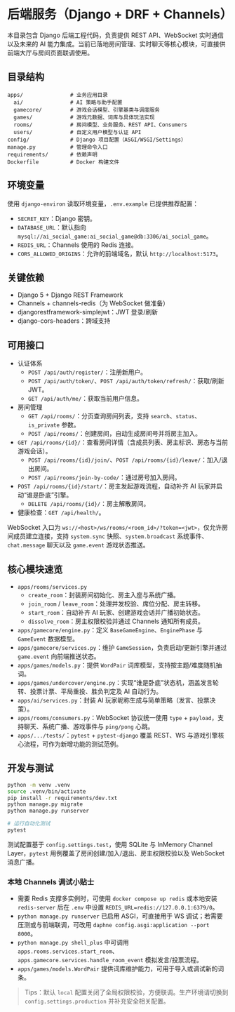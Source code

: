 # 后端服务（Django + DRF + Channels）

本目录包含 Django 后端工程代码，负责提供 REST API、WebSocket 实时通信以及未来的 AI 能力集成。当前已落地房间管理、实时聊天等核心模块，可直接供前端大厅与房间页面联调使用。

## 目录结构

```text
apps/               # 业务应用目录
  ai/               # AI 策略与助手配置
  gamecore/         # 游戏会话模型、引擎基类与调度服务
  games/            # 游戏元数据、词库与具体玩法实现
  rooms/            # 房间模型、业务服务、REST API、Consumers
  users/            # 自定义用户模型与认证 API
config/             # Django 项目配置（ASGI/WSGI/Settings）
manage.py           # 管理命令入口
requirements/       # 依赖声明
Dockerfile          # Docker 构建文件
```

## 环境变量

使用 `django-environ` 读取环境变量，`.env.example` 已提供推荐配置：

- `SECRET_KEY`：Django 密钥。
- `DATABASE_URL`：默认指向 `mysql://ai_social_game:ai_social_game@db:3306/ai_social_game`。
- `REDIS_URL`：Channels 使用的 Redis 连接。
- `CORS_ALLOWED_ORIGINS`：允许的前端域名，默认 `http://localhost:5173`。

## 关键依赖

- Django 5 + Django REST Framework
- Channels + channels-redis（为 WebSocket 做准备）
- djangorestframework-simplejwt：JWT 登录/刷新
- django-cors-headers：跨域支持

## 可用接口

- 认证体系
  - `POST /api/auth/register/`：注册新用户。
  - `POST /api/auth/token/`、`POST /api/auth/token/refresh/`：获取/刷新 JWT。
  - `GET /api/auth/me/`：获取当前用户信息。
- 房间管理
  - `GET /api/rooms/`：分页查询房间列表，支持 `search`、`status`、`is_private` 参数。
  - `POST /api/rooms/`：创建房间，自动生成房间号并将房主加入。
- `GET /api/rooms/{id}/`：查看房间详情（含成员列表、房主标识、房态与当前游戏会话）。
  - `POST /api/rooms/{id}/join/`、`POST /api/rooms/{id}/leave/`：加入/退出房间。
  - `POST /api/rooms/join-by-code/`：通过房号加入房间。
- `POST /api/rooms/{id}/start/`：房主发起游戏流程，自动补齐 AI 玩家并启动“谁是卧底”引擎。
  - `DELETE /api/rooms/{id}/`：房主解散房间。
- 健康检查：`GET /api/health/`。

WebSocket 入口为 `ws://<host>/ws/rooms/<room_id>/?token=<jwt>`，仅允许房间成员建立连接，支持 `system.sync` 快照、`system.broadcast` 系统事件、`chat.message` 聊天以及 `game.event` 游戏状态推送。

## 核心模块速览

- `apps/rooms/services.py`
  - `create_room`：封装房间初始化、房主入座与系统广播。
  - `join_room` / `leave_room`：处理并发校验、席位分配、房主转移。
  - `start_room`：自动补齐 AI 玩家、创建游戏会话并广播初始状态。
  - `dissolve_room`：房主权限校验并通过 Channels 通知所有成员。
- `apps/gamecore/engine.py`：定义 `BaseGameEngine`、`EnginePhase` 与 `GameEvent` 数据模型。
- `apps/gamecore/services.py`：维护 `GameSession`，负责启动/更新引擎并通过 `game.event` 向前端推送状态。
- `apps/games/models.py`：提供 `WordPair` 词库模型，支持按主题/难度随机抽词。
- `apps/games/undercover/engine.py`：实现“谁是卧底”状态机，涵盖发言轮转、投票计票、平局重投、胜负判定及 AI 自动行为。
- `apps/ai/services.py`：封装 AI 玩家昵称生成与简单策略（发言、投票决策）。
- `apps/rooms/consumers.py`：WebSocket 协议统一使用 `type` + `payload`，支持聊天、系统广播、游戏事件与 `ping/pong` 心跳。
- `apps/.../tests/`：`pytest` + `pytest-django` 覆盖 REST、WS 与游戏引擎核心流程，可作为新增功能的测试范例。

## 开发与测试

```bash
python -m venv .venv
source .venv/bin/activate
pip install -r requirements/dev.txt
python manage.py migrate
python manage.py runserver

# 运行自动化测试
pytest
```

测试配置基于 `config.settings.test`，使用 SQLite 与 InMemory Channel Layer，`pytest` 用例覆盖了房间创建/加入/退出、房主权限校验以及 WebSocket 消息广播。

### 本地 Channels 调试小贴士

- 需要 Redis 支撑多实例时，可使用 `docker compose up redis` 或本地安装 `redis-server` 后在 `.env` 中设置 `REDIS_URL=redis://127.0.0.1:6379/0`。
- `python manage.py runserver` 已启用 ASGI，可直接用于 WS 调试；若需要压测或与前端联调，可改用 `daphne config.asgi:application --port 8000`。
- `python manage.py shell_plus` 中可调用 `apps.rooms.services.start_room`、`apps.gamecore.services.handle_room_event` 模拟发言/投票流程。
- `apps/games/models.WordPair` 提供词库维护能力，可用于导入或调试新的词条。

> Tips：默认 `local` 配置关闭了全局权限校验，方便联调。生产环境请切换到 `config.settings.production` 并补充安全相关配置。
